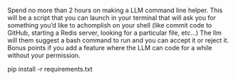 Spend no more than 2 hours on making a LLM command line helper. This will be a script that you can launch in your terminal that will ask you for something you’d like to achomplish on your shell (like commit code to GitHub, starting a Redis server, looking for a particular file, etc…) The llm will them suggest a bash command to run and you can accept it or reject it. Bonus points if you add a feature where the LLM can code for a while without your permission. 


pip install -r requirements.txt

